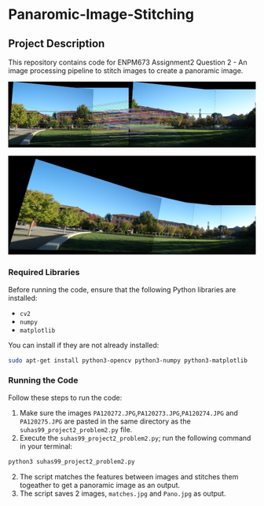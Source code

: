# Panaromic-Image-Stitching

## Project Description
This repository contains code for ENPM673 Assignment2 Question 2 - An image processing pipeline to stitch images to create a panoramic image.

![alt text](https://github.com/suhasnagaraj99/Panaromic-Image-Stitching/blob/main/Q2_Results/matches.jpg?raw=false)

![alt text](https://github.com/suhasnagaraj99/Panaromic-Image-Stitching/blob/main/Q2_Results/Pano.jpg?raw=false)

### Required Libraries
Before running the code, ensure that the following Python libraries are installed:

- `cv2`
- `numpy`
- `matplotlib`

You can install if they are not already installed:

```bash
sudo apt-get install python3-opencv python3-numpy python3-matplotlib
```

### Running the Code
Follow these steps to run the code:

1. Make sure the images `PA120272.JPG`,`PA120273.JPG`,`PA120274.JPG` and `PA120275.JPG` are pasted in the same directory as the `suhas99_project2_problem2.py` file.
2. Execute the `suhas99_project2_problem2.py`; run the following command in your terminal:

```bash
python3 suhas99_project2_problem2.py
```
2. The script matches the features between images and stitches them togeather to get a panoramic image as an output.
3. The script saves 2 images, `matches.jpg` and `Pano.jpg` as output.
